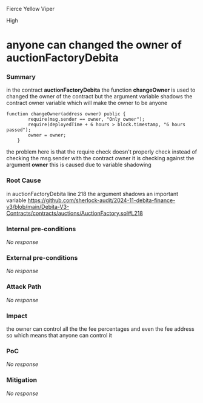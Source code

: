 Fierce Yellow Viper

High

# anyone can changed the owner of  auctionFactoryDebita

### Summary

 in the contract **auctionFactoryDebita** the function **changeOwner**   is used to changed the owner of the contract  but the argument variable  shadows the contract owner variable which will make the owner to be anyone 
```solidity
function changeOwner(address owner) public {
        require(msg.sender == owner, "Only owner");
        require(deployedTime + 6 hours > block.timestamp, "6 hours passed");
        owner = owner;
    }
```
the problem here is that the require check doesn't properly check  instead of checking the msg.sender with the contract owner it is checking against the argument   **owner** this is caused due to variable shadowing 

### Root Cause

in auctionFactoryDebita line 218 the argument shadows an important variable
https://github.com/sherlock-audit/2024-11-debita-finance-v3/blob/main/Debita-V3-Contracts/contracts/auctions/AuctionFactory.sol#L218

### Internal pre-conditions

_No response_

### External pre-conditions

_No response_

### Attack Path

_No response_

### Impact

the owner can  control all the the fee percentages and even the fee address  so which means that anyone can control it    

### PoC

_No response_

### Mitigation

_No response_